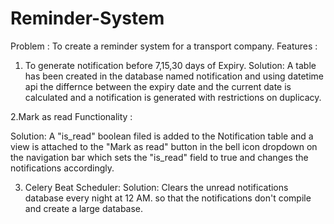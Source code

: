 # Reminder-System
Problem : To create a reminder system for a transport company.
Features :

1. To generate notification before 7,15,30 days of Expiry.
Solution: A table has been created in the database named notification and using datetime api the differnce between the expiry date and the current date is calculated and a notification is generated with restrictions on duplicacy.

2.Mark as read Functionality :

Solution: A "is_read" boolean filed is added to the Notification table and a view is attached to the "Mark as read" button in the bell icon dropdown on the navigation bar which sets the "is_read" field to true and changes the notifications accordingly.

3. Celery Beat Scheduler:
Solution: Clears the unread notifications database every night at 12 AM. so that the notifications don't compile and create a large database.
